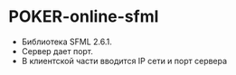 # POKER-online-sfml
* Библиотека SFML 2.6.1.
* Сервер дает порт.
* В клиентской части вводится IP сети и порт сервера   
